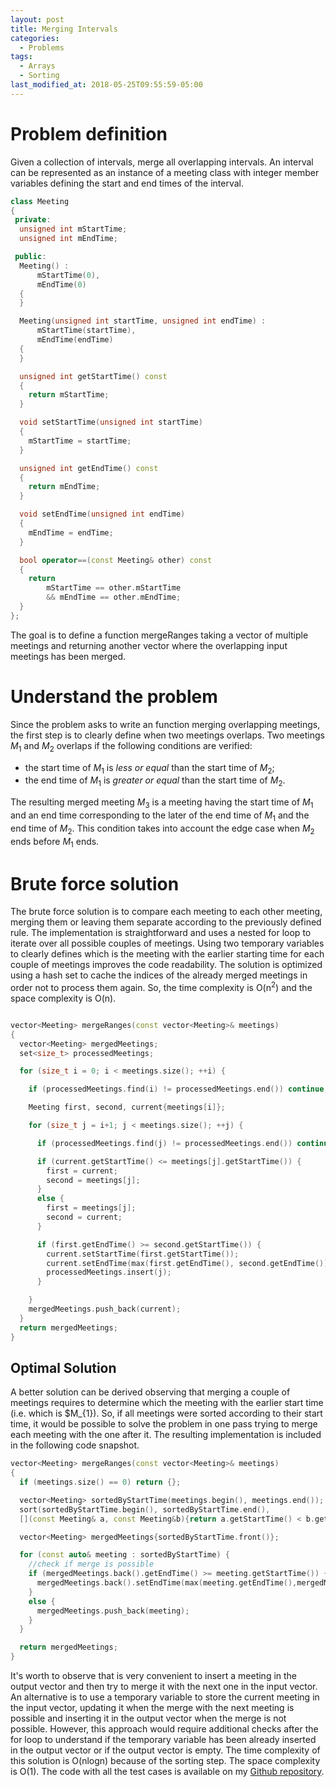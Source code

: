 ```yaml
---
layout: post
title: Merging Intervals
categories:
  - Problems
tags:
  - Arrays
  - Sorting
last_modified_at: 2018-05-25T09:55:59-05:00
---
```


# Problem definition

Given a collection of intervals, merge all overlapping intervals. An interval
can be represented as an instance of a meeting class with integer member
variables defining the start and end times of the interval.

```cpp
class Meeting
{
 private:
  unsigned int mStartTime;
  unsigned int mEndTime;

 public:
  Meeting() :
      mStartTime(0),
      mEndTime(0)
  {
  }

  Meeting(unsigned int startTime, unsigned int endTime) :
      mStartTime(startTime),
      mEndTime(endTime)
  {
  }

  unsigned int getStartTime() const
  {
    return mStartTime;
  }

  void setStartTime(unsigned int startTime)
  {
    mStartTime = startTime;
  }

  unsigned int getEndTime() const
  {
    return mEndTime;
  }

  void setEndTime(unsigned int endTime)
  {
    mEndTime = endTime;
  }

  bool operator==(const Meeting& other) const
  {
    return
        mStartTime == other.mStartTime
        && mEndTime == other.mEndTime;
  }
};
```

The goal is to define a function mergeRanges taking a vector of multiple
meetings and returning another vector where the overlapping input meetings has
been merged.

# Understand the problem

Since the problem asks to write an function merging overlapping meetings, the
first step is to clearly define when two meetings overlaps. Two meetings
$M_{1}$ and $M_{2}$ overlaps if the following conditions are verified:
* the start time of $M_{1}$ is *less or equal* than the start time of $M_{2}$;
* the end time of $M_{1}$ is *greater or equal* than the start time of $M_{2}$.

The resulting merged meeting $M_{3}$ is a meeting having the start time of
$M_{1}$ and an end time corresponding to the later of the end time of
$M_{1}$ and the end time of $M_{2}$. This condition takes into account the edge
case when $M_{2}$ ends before $M_{1}$ ends.

# Brute force solution

The brute force solution is to compare each meeting to each other meeting,
merging them or leaving them separate according to the previously defined rule.
The implementation is straightforward and uses a nested for loop to iterate over
all possible couples of meetings. Using two temporary variables to clearly
defines which is the meeting with the earlier starting time for each couple of
meetings improves the code readability. The solution is optimized using a hash set to cache the
indices of the already merged meetings in order not to process them
again. So, the time complexity is O(n<sup>2</sup>) and the space complexity is O(n).

```cpp

vector<Meeting> mergeRanges(const vector<Meeting>& meetings)
{
  vector<Meeting> mergedMeetings;
  set<size_t> processedMeetings;

  for (size_t i = 0; i < meetings.size(); ++i) {

    if (processedMeetings.find(i) != processedMeetings.end()) continue;

    Meeting first, second, current{meetings[i]};

    for (size_t j = i+1; j < meetings.size(); ++j) {

      if (processedMeetings.find(j) != processedMeetings.end()) continue;

      if (current.getStartTime() <= meetings[j].getStartTime()) {
        first = current;
        second = meetings[j];
      }
      else {
        first = meetings[j];
        second = current;
      }

      if (first.getEndTime() >= second.getStartTime()) {
        current.setStartTime(first.getStartTime());
        current.setEndTime(max(first.getEndTime(), second.getEndTime()));
        processedMeetings.insert(j);
      }

    }
    mergedMeetings.push_back(current);
  }
  return mergedMeetings;
}

```

## Optimal Solution

A better solution can be derived observing that merging a couple of meetings
requires to determine which the meeting with the earlier start time (i.e. which
is $M_{1}). So, if all meetings were sorted according to their start time, it
would be possible to solve the problem in one pass trying to merge each meeting
with the one after it. The resulting implementation is included in the following
code snapshot.

```cpp
vector<Meeting> mergeRanges(const vector<Meeting>& meetings)
{
  if (meetings.size() == 0) return {};

  vector<Meeting> sortedByStartTime(meetings.begin(), meetings.end());
  sort(sortedByStartTime.begin(), sortedByStartTime.end(),
  [](const Meeting& a, const Meeting&b){return a.getStartTime() < b.getStartTime();});

  vector<Meeting> mergedMeetings{sortedByStartTime.front()};

  for (const auto& meeting : sortedByStartTime) {
    //check if merge is possible
    if (mergedMeetings.back().getEndTime() >= meeting.getStartTime()) {
      mergedMeetings.back().setEndTime(max(meeting.getEndTime(),mergedMeetings.back().getEndTime()));
    }
    else {
      mergedMeetings.push_back(meeting);
    }
  }

  return mergedMeetings;
}
```

It's worth to observe that is very convenient to insert a meeting in the
output vector and then try to merge it with the next one in the input vector. An
alternative is to use a temporary variable to store the current meeting in the
input vector, updating it when the merge with the next meeting is possible and
inserting it in the output vector when the merge is not possible. However, this approach
would require additional checks after the for loop to understand if the
temporary variable has been already inserted in the output vector or if the
output vector is empty. The time complexity of this solution is O(nlogn) because
of the sorting step. The space complexity is O(1). The code with all the
test cases is available on my [Github repository](https://github.com/feranco/Problems/tree/master/Arrays/MergingIntervals).
